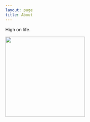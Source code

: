 ```yaml
---
layout: page
title: About
---
```


High on life.

<img src="https://c.tenor.com/ABeVmJ3y2WQAAAAd/cat-dancing-meme-dancing.gif" width="250" height="250"/>
